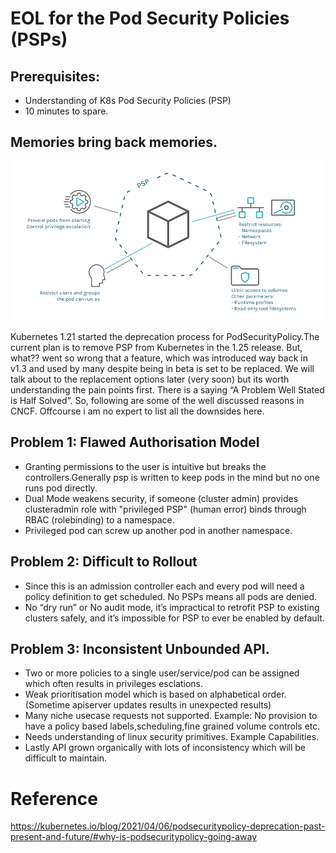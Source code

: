 # EOL for the Pod Security Policies (PSPs)

## Prerequisites:
* Understanding of K8s Pod Security Policies (PSP)
* 10 minutes to spare.

## Memories bring back memories.
![In Memories to be soon](psp.png)

Kubernetes 1.21 started the deprecation process for PodSecurityPolicy.The current plan is to remove PSP from Kubernetes in the 1.25 release.
But, what?? went so wrong that a feature, which was introduced way back in v1.3 and used by many despite being in beta is set to be replaced.
We will talk about to the replacement options later (very soon) but its worth understanding the pain points first. There is a saying “A Problem Well Stated is Half Solved”.
So, following are some of the well discussed reasons in CNCF. Offcourse i am no expert to list all the downsides here.



## Problem 1: Flawed Authorisation Model

 * Granting permissions to the user is intuitive but breaks the controllers.Generally psp is written to keep pods in the mind but no one runs pod directly.
 * Dual Mode weakens security, if someone (cluster admin) provides clusteradmin role with "privileged PSP" (human error) binds through RBAC (rolebinding) to a namespace.
 * Privileged pod can screw up another pod in another namespace.

## Problem 2: Difficult to Rollout

* Since this is an admission controller each and every pod will need a policy definition to get scheduled.
  No PSPs means all pods are denied.
* No “dry run” or No audit mode, it’s impractical to retrofit PSP to existing clusters safely, and it’s impossible for PSP to ever be enabled by default.

## Problem 3: Inconsistent Unbounded API.

* Two or more policies to a single user/service/pod can be assigned which often results in privileges esclations.
* Weak prioritisation model which is based on alphabetical order. (Sometime apiserver updates results in unexpected results)
* Many niche usecase requests not supported. Example: No provision to have a policy based labels,scheduling,fine grained volume controls etc.
* Needs understanding of linux security primitives. Example Capabilities.
* Lastly API grown organically with lots of inconsistency which will be difficult to maintain.

# Reference
https://kubernetes.io/blog/2021/04/06/podsecuritypolicy-deprecation-past-present-and-future/#why-is-podsecuritypolicy-going-away
